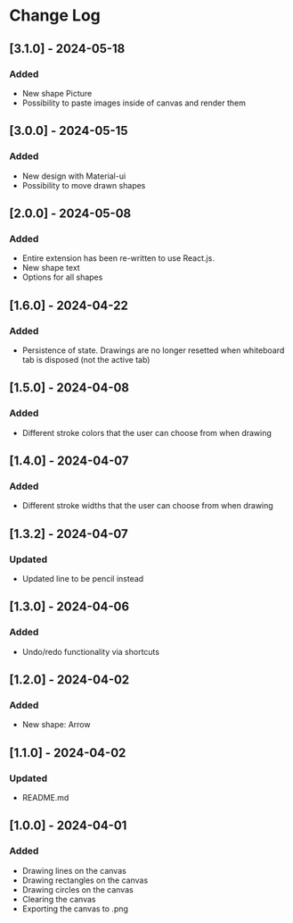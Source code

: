 # Change Log

## [3.1.0] - 2024-05-18

### Added

- New shape Picture
- Possibility to paste images inside of canvas and render them

## [3.0.0] - 2024-05-15

### Added

- New design with Material-ui
- Possibility to move drawn shapes

## [2.0.0] - 2024-05-08

### Added

- Entire extension has been re-written to use React.js.
- New shape text
- Options for all shapes

## [1.6.0] - 2024-04-22

### Added

- Persistence of state. Drawings are no longer resetted when whiteboard tab is disposed (not the active tab)

## [1.5.0] - 2024-04-08

### Added

- Different stroke colors that the user can choose from when drawing

## [1.4.0] - 2024-04-07

### Added

- Different stroke widths that the user can choose from when drawing

## [1.3.2] - 2024-04-07

### Updated

- Updated line to be pencil instead

## [1.3.0] - 2024-04-06

### Added

- Undo/redo functionality via shortcuts

## [1.2.0] - 2024-04-02

### Added

- New shape: Arrow

## [1.1.0] - 2024-04-02

### Updated

- README.md

## [1.0.0] - 2024-04-01

### Added

- Drawing lines on the canvas
- Drawing rectangles on the canvas
- Drawing circles on the canvas
- Clearing the canvas
- Exporting the canvas to .png
